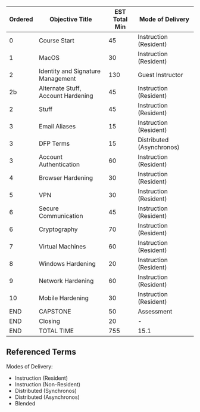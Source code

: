 | Ordered | Objective Title                   | EST Total Min | Mode of Delivery          |
| ------- | --------------------------------- | ------------- | ------------------------- |
| 0       | Course Start                      | 45            | Instruction (Resident)    |
| 1       | MacOS                             | 30            | Instruction (Resident)    |
| 2       | Identity and Signature Management | 130           | Guest Instructor          |
| 2b      | Alternate Stuff, Account Hardening        | 45            | Instruction (Resident)    |
| 2       | Stuff               | 45            | Instruction (Resident)    |
| 3       | Email Aliases                     | 15            | Instruction (Resident)    |
| 3       | DFP Terms                         | 15            | Distributed (Asynchronos) |
| 3       | Account Authentication            | 60            | Instruction (Resident)    |
| 4       | Browser Hardening                 | 30            | Instruction (Resident)    |
| 5       | VPN                               | 30            | Instruction (Resident)    |
| 6       | Secure Communication              | 45            | Instruction (Resident)    |
| 6       | Cryptography                      | 70            | Instruction (Resident)    |
| 7       | Virtual Machines                  | 60            | Instruction (Resident)    |
| 8       | Windows Hardening                 | 20            | Instruction (Resident)    |
| 9       | Network Hardening                 | 60            | Instruction (Resident)    |
| 10      | Mobile Hardening                  | 30            | Instruction (Resident)    |
| END     | CAPSTONE                          | 50            | Assessment                |
| END     | Closing                           | 20            | -                         |
| END     | TOTAL TIME                        | 755           | 15.1                      |

## Referenced Terms
Modes of Delivery:
-  Instruction (Resident)
-  Instruction (Non-Resident)
-  Distributed (Synchronos)
-  Distributed (Asynchronos)
-  Blended
